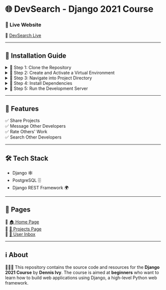 # 🌐 DevSearch - Django 2021 Course

### 🚀 Live Website
🔗 [DevSearch Live](https://devsearch-db-acec10e69d94.herokuapp.com)

---

## 📌 Installation Guide

<details>
  <summary>🔹 Step 1: Clone the Repository</summary>

```bash
 git clone <repo_url>
```
</details>

<details>
  <summary>🔹 Step 2: Create and Activate a Virtual Environment</summary>

```bash
# Install virtualenv if not already installed
pip install virtualenv

# Create a virtual environment
virtualenv env_name

# Activate the virtual environment
# Windows
env_name\Scripts\activate

# Mac/Linux
source env_name/bin/activate
```
</details>

<details>
  <summary>🔹 Step 3: Navigate into Project Directory</summary>

```bash
cd DevSearch
```
</details>

<details>
  <summary>🔹 Step 4: Install Dependencies</summary>

```bash
pip install -r requirements.txt
```
</details>

<details>
  <summary>🔹 Step 5: Run the Development Server</summary>

```bash
python manage.py runserver
```
</details>

---

## 🎯 Features
✅ Share Projects  
✅ Message Other Developers  
✅ Rate Others' Work  
✅ Search Other Developers  

---

## 🛠️ Tech Stack
- Django 🕸️
- PostgreSQL 🗄️
- Django REST Framework 🌍

---

## 📌 Pages
🔹 [🏠 Home Page](#)  
🔹 [📂 Projects Page](#)  
🔹 [📨 User Inbox](#)  

---

## ℹ️ About
🧑🏻‍💻 This repository contains the source code and resources for the **Django 2021 Course** by **Dennis Ivy**. The course is aimed at **beginners** who want to learn how to build web applications using Django, a high-level Python web framework.
